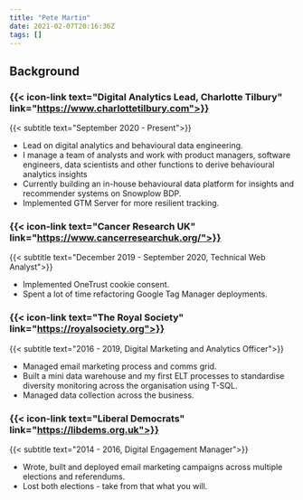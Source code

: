 ```yaml
---
title: "Pete Martin"
date: 2021-02-07T20:16:36Z
tags: []
---
```


## Background

### {{< icon-link text="Digital Analytics Lead, Charlotte Tilbury" link="https://www.charlottetilbury.com">}}

{{< subtitle text="September 2020 - Present">}}

* Lead on digital analytics and behavioural data engineering.
* I manage a team of analysts and work with product managers, software engineers, data scientists and other functions to derive behavioural analytics insights
* Currently building an in-house behavioural data platform for insights and recommender systems on Snowplow BDP.
* Implemented GTM Server for more resilient tracking.

### {{< icon-link text="Cancer Research UK" link="https://www.cancerresearchuk.org/">}}

{{< subtitle text="December 2019 - September 2020, Technical Web Analyst">}}

* Implemented OneTrust cookie consent.
* Spent a lot of time refactoring Google Tag Manager deployments.

### {{< icon-link text="The Royal Society" link="https://royalsociety.org">}}

{{< subtitle text="2016 - 2019, Digital Marketing and Analytics Officer">}}

* Managed email marketing process and comms grid.
* Built a mini data warehouse and my first ELT processes to standardise diversity monitoring across the organisation using T-SQL.
* Managed data collection across the business.

### {{< icon-link text="Liberal Democrats" link="https://libdems.org.uk">}}

{{< subtitle text="2014 - 2016, Digital Engagement Manager">}}

* Wrote, built and deployed email marketing campaigns across multiple elections and referendums. 
* Lost both elections - take from that what you will.

